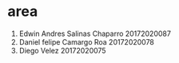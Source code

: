 # area

1. Edwin Andres Salinas Chaparro 20172020087
2. Daniel felipe Camargo Roa 20172020078
3. Diego Velez 20172020075
